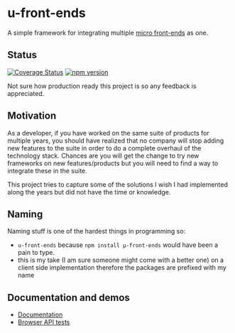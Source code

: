 # u-front-ends
A simple framework for integrating multiple [micro front-ends](https://martinfowler.com/articles/micro-frontends.html) as one.

## Status
[![Coverage Status](https://coveralls.io/repos/github/validide/u-front-ends/badge.svg?branch=master)](https://coveralls.io/github/validide/u-front-ends?branch=master)
[![npm version](https://img.shields.io/npm/v/@validide/u-front-ends)](https://www.npmjs.com/package/@validide/u-front-ends)

Not sure how production ready this project is so any feedback is appreciated.

## Motivation
As a developer, if you have worked on the same suite of products for multiple years, you should have realized that no company will stop adding new features to the suite in order to do a complete overhaul of the technology stack. Chances are you will get the change to try new frameworks on new features/products but you will need to find a way to integrate these in the suite.

This project tries to capture some of the solutions I wish I had implemented along the years but did not have the time or knowledge.


## Naming
Naming stuff is one of the hardest things in programming so:
* `u-front-ends` because `npm install µ-front-ends` would have been a pain to type.
* this is my take (I am sure someone might come with a better one) on a client side implementation therefore the packages are prefixed with my name


## Documentation and demos

* [Documentation](https://validide.github.io/u-front-ends/)
* [Browser API tests](https://validide.github.io/u-front-ends/demo/browser-tests.html)
